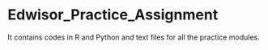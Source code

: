 # Edwisor_Practice_Assignment
It contains codes in R and Python and text files for all the practice modules.
